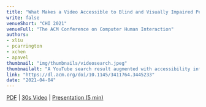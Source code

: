 ```yaml
---
title: "What Makes a Video Accessible to Blind and Visually Impaired People?"
write: false
venueShort: "CHI 2021"
venueFull: "The ACM Conference on Computer Human Interaction"
authors: 
- xliu
- pcarrington
- xchen
- apavel
thumbnail: "img/thumbnails/videosearch.jpeg"
thumbnailalt: "A YouTube search result augmented with accessibility information. A thumbnail of the video shows a woman in Rome. The rest of the video information reads as follows: Rome, Italy! Tips & Photo Spots by Ruby Keyvani. 5/7 Somewhat Accessible. 76% of the video is speech. The speech is descriptive but contains many visual references (3 per minute). Visual changes occur infrequently (5 shots per minute); few on-screen objects are described (20%)."
link: "https://dl.acm.org/doi/10.1145/3411764.3445233"
date: "2021-04-04"
---
```

[PDF][1] | [30s Video][2] | [Presentation (5 min)][3]

[1]: papers/videosearch.pdf
[2]: https://www.youtube.com/watch?v=dNubi_koIsc
[3]: https://www.youtube.com/watch?v=n2enrJJZdTs